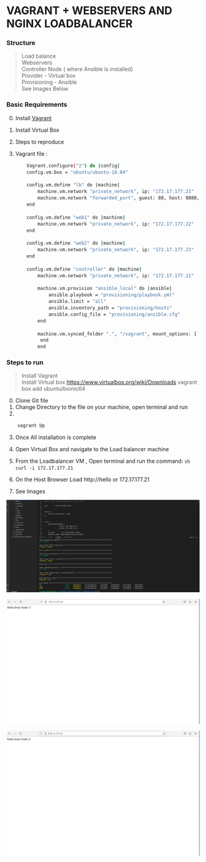 # VAGRANT + WEBSERVERS AND NGINX LOADBALANCER

### Structure
> Load balance <br />
> Webservers <br />
> Controller Node ( where Ansible is installed) <br/>
> Provider - Virtual box <br>
> Provisioning - Ansible <br>
> See Images   Below



### Basic Requirements

0. Install [Vagrant](https://www.vagrantup.com/)
0. Install Virtual Box

1. Steps to reproduce


0. Vagrant file :

    ```sh
        Vagrant.configure("2") do |config|
        config.vm.box = "ubuntu/ubuntu-18.04"

        config.vm.define "lb" do |machine|
            machine.vm.network "private_network", ip: "172.17.177.21"
            machine.vm.network "forwarded_port", guest: 80, host: 8080, host_ip: "127.0.0.1"
        end

        config.vm.define "web1" do |machine|
            machine.vm.network "private_network", ip: "172.17.177.22"
        end

        config.vm.define "web2" do |machine|
            machine.vm.network "private_network", ip: "172.17.177.23"
        end

        config.vm.define "controller" do |machine|
            machine.vm.network "private_network", ip: "172.17.177.11"

            machine.vm.provision "ansible_local" do |ansible|
                ansible.playbook = "provisioning/playbook.yml"
                ansible.limit = "all"
                ansible.inventory_path = "provisioning/hosts"
                ansible.config_file = "provisioning/ansible.cfg"
            end

            machine.vm.synced_folder ".", "/vagrant", mount_options: [ "umask=077" ]
             end
            end
    ```

   
  
  ### Steps to run
  > Install Vagrant  
  > Install Virtual box https://www.virtualbox.org/wiki/Downloads vagrant box add ubuntu/bionic64
  0. Clone Git file
  1. Change Directory to the file on your machine, open terminal and run
  2.
  ```sh
      vagrant Up
   ```
  3. Once All installation is complete 
  4. Open Virtual Box and navigate to  the Load balancer machine
  5. From the Loadbalancer VM , Open terminal and run the command:
    ```sh
           curl -i 172.17.177.21
    ```
 6. On the Host Browser Load http://hello or 172.17.177.21
 
 7. See Images  
 
 
![Configuration Result](configresult.png)

![Sample Node1 ](imagex.png)

![Sample Node1 ](imagexx.png)  

  
